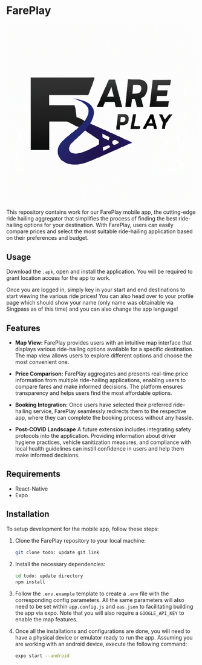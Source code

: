 # FarePlay

![FarePlay Logo](fareplay_logo.png)

This repository contains work for our FarePlay mobile app, the cutting-edge ride hailing aggregator that simplifies the process of finding the best ride-hailing options for your destination. With FarePlay, users can easily compare prices and select the most suitable ride-hailing application based on their preferences and budget.

## Usage

Download the `.apk`, open and install the application. You will be required to grant location access for the app to work.

Once you are logged in, simply key in your start and end destinations to start viewing the various ride prices! You can also head over to your profile page which should show your name (only name was obtainable via Singpass as of this time) and you can also change the app language!

## Features

- **Map View:** FarePlay provides users with an intuitive map interface that displays various ride-hailing options available for a specific destination. The map view allows users to explore different options and choose the most convenient one.

- **Price Comparison:** FarePlay aggregates and presents real-time price information from multiple ride-hailing applications, enabling users to compare fares and make informed decisions. The platform ensures transparency and helps users find the most affordable options.

- **Booking Integration:** Once users have selected their preferred ride-hailing service, FarePlay seamlessly redirects them to the respective app, where they can complete the booking process without any hassle.

- **Post-COVID Landscape** A future extension includes integrating safety protocols into the application. Providing information about driver hygiene practices, vehicle sanitization measures, and compliance with local health guidelines can instill confidence in users and help them make informed decisions.

## Requirements
- React-Native
- Expo

## Installation

To setup development for the mobile app, follow these steps:

1. Clone the FarePlay repository to your local machine:
   ```bash
   git clone todo: update git link
   ```

2. Install the necessary dependencies:
   ```bash
   cd todo: update directory
   npm install
   ```

3. Follow the `.env.example` template to create a `.env` file with the corresponding config parameters. All the same parameters will also need to be set within `app.config.js` and `eas.json` to facilitating building the app via expo. Note that you will also require a `GOOGLE_API_KEY` to enable the map features.

4. Once all the installations and configurations are done, you will need to have a physical device or emulator ready to run the app. Assuming you are working with an android device, execute the following command:
   ```bash
   expo start --android
   ```

